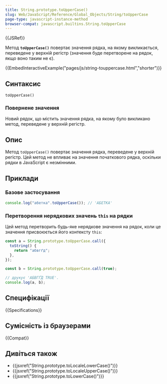 ```yaml
---
title: String.prototype.toUpperCase()
slug: Web/JavaScript/Reference/Global_Objects/String/toUpperCase
page-type: javascript-instance-method
browser-compat: javascript.builtins.String.toUpperCase
---
```


{{JSRef}}

Метод **`toUpperCase()`** повертає значення рядка, на якому викликається, переведене у верхній регістр (значення буде перетворене на рядок, якщо воно таким не є).

{{EmbedInteractiveExample("pages/js/string-touppercase.html","shorter")}}

## Синтаксис

```js-nolint
toUpperCase()
```

### Повернене значення

Новий рядок, що містить значення рядка, на якому було викликано метод, переведене у верхній регістр.

## Опис

Метод `toUpperCase()` повертає значення рядка, переведене у верхній регістр. Цей метод не впливає на значення початкового рядка, оскільки рядки в JavaScript є незмінними.

## Приклади

### Базове застосування

```js
console.log("абетка".toUpperCase()); // 'АБЕТКА'
```

### Перетворення нерядкових значень `this` на рядки

Цей метод перетворить будь-яке нерядкове значення на рядок, коли це значення присвоюється його контексту `this`:

```js
const a = String.prototype.toUpperCase.call({
  toString() {
    return "абвгґд";
  },
});

const b = String.prototype.toUpperCase.call(true);

// друкує 'АБВГҐД TRUE'.
console.log(a, b);
```

## Специфікації

{{Specifications}}

## Сумісність із браузерами

{{Compat}}

## Дивіться також

- {{jsxref("String.prototype.toLocaleLowerCase()")}}
- {{jsxref("String.prototype.toLocaleUpperCase()")}}
- {{jsxref("String.prototype.toLowerCase()")}}
